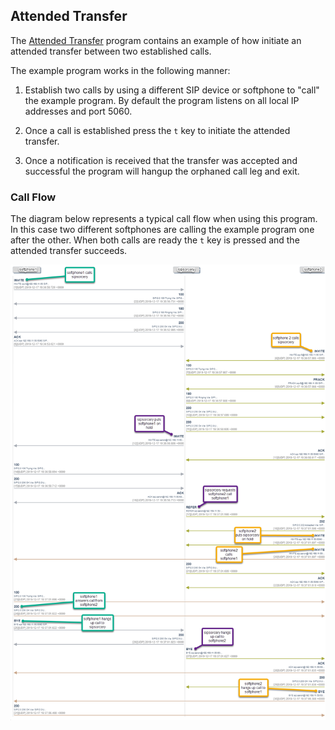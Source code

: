 ## Attended Transfer

The [Attended Transfer](https://github.com/sipsorcery/sipsorcery/tree/master/examples/AttendedTransfer) program contains an example of how initiate an attended transfer between two established calls.

The example program works in the following manner:

1. Establish two calls by using a different SIP device or softphone to "call" the example program. By default the program listens on all local IP addresses and port 5060.

2. Once a call is established press the `t` key to initiate the attended transfer.

3. Once a notification is received that the transfer was accepted and successful the program will hangup the orphaned call leg and exit.

### Call Flow

The diagram below represents a typical call flow when using this program. In this case two different softphones are calling the example program one after the other. When both calls are ready the `t` key is pressed and the attended transfer succeeds.

![image](images/attended_callflow.png)


